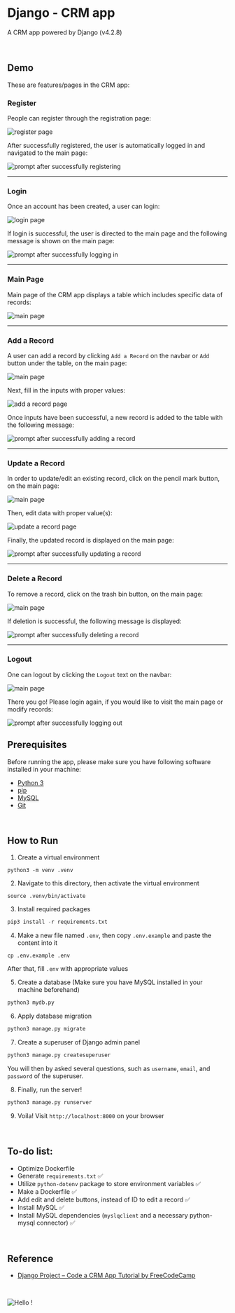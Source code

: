 # Django - CRM app

A CRM app powered by Django (v4.2.8)

<br>

## Demo

These are features/pages in the CRM app:

### Register

People can register through the registration page:

<img src="demo/register-s.png" alt="register page" />

After successfully registered, the user is automatically logged in and navigated to the main page:

<img src="demo/register-AFTER-s.png" alt="prompt after successfully registering" />

<hr>

### Login

Once an account has been created, a user can login:

<img src="demo/login-s.png" alt="login page" />

If login is successful, the user is directed to the main page and the following message is shown on the main page:

<img src="demo/login-AFTER-s.png" alt="prompt after successfully logging in" />

<hr>

### Main Page

Main page of the CRM app displays a table which includes specific data of records:

<img src="demo/main-s.png" alt="main page" />

<hr>

### Add a Record

A user can add a record by clicking `Add a Record` on the navbar or `Add` button under the table, on the main page:

<img src="demo/main-s.png" alt="main page" />

Next, fill in the inputs with proper values:

<img src="demo/add-record-s.png" alt="add a record page" />

Once inputs have been successful, a new record is added to the table with the following message:

<img src="demo/add-record-AFTER-s.png" alt="prompt after successfully adding a record" />

<hr>

### Update a Record

In order to update/edit an existing record, click on the pencil mark button, on the main page:

<img src="demo/main-s.png" alt="main page" />

Then, edit data with proper value(s):

<img src="demo/update-record-s.png" alt="update a record page" />

Finally, the updated record is displayed on the main page:

<img src="demo/update-record-AFTER-s.png" alt="prompt after successfully updating a record" />

<hr>

### Delete a Record

To remove a record, click on the trash bin button, on the main page:

<img src="demo/main-s.png" alt="main page" />

If deletion is successful, the following message is displayed:

<img src="demo/delete-record-AFTER-s.png" alt="prompt after successfully deleting a record" />

<hr>

### Logout

One can logout by clicking the `Logout` text on the navbar:

<img src="demo/main-s.png" alt="main page" />

There you go! Please login again, if you would like to visit the main page or modify records:

<img src="demo/logout-AFTER-s.png" alt="prompt after successfully logging out" />

<br>

## Prerequisites

Before running the app, please make sure you have following software installed in your machine:
- [Python 3](https://www.python.org/downloads/)
- [pip](https://pip.pypa.io/en/stable/installation/)
- [MySQL](https://dev.mysql.com/doc/mysql-installation-excerpt/8.0/en/)
- [Git](https://github.com/git-guides/install-git)

<br>

## How to Run

1. Create a virtual environment

```
python3 -m venv .venv
```

2. Navigate to this directory, then activate the virtual environment

```
source .venv/bin/activate
```

3. Install required packages

```python
pip3 install -r requirements.txt
```

4. Make a new file named `.env`, then copy `.env.example` and paste the content into it

```
cp .env.example .env
```

After that, fill `.env` with appropriate values

5. Create a database (Make sure you have MySQL installed in your machine beforehand)

```python
python3 mydb.py
```

6. Apply database migration

```python
python3 manage.py migrate
```

7. Create a superuser of Django admin panel

```python
python3 manage.py createsuperuser
```

You will then by asked several questions, such as `username`, `email`, and `password` of the superuser.

8. Finally, run the server!

```python
python3 manage.py runserver
```

9. Voila! Visit `http://localhost:8000` on your browser

<br>

## To-do list:

- Optimize Dockerfile
- Generate `requirements.txt` ✅
- Utilize `python-dotenv` package to store environment variables ✅
- Make a Dockerfile ✅
- Add edit and delete buttons, instead of ID to edit a record ✅
- Install MySQL ✅
- Install MySQL dependencies (`myslqclient` and a necessary python-mysql connector) ✅

<br>

## Reference

- [Django Project – Code a CRM App Tutorial by FreeCodeCamp](https://www.youtube.com/watch?v=t10QcFx7d5k)

<br>

![Hello !](https://api.visitorbadge.io/api/VisitorHit?user=kevinadhiguna&repo=django-crm-app&label=thanks%20for%20dropping%20in%20!&labelColor=%23000000&countColor=%23FFFFFF)
